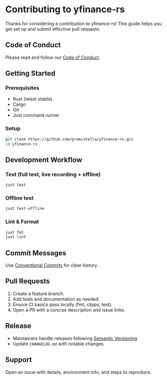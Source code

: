 # Contributing to yfinance-rs

Thanks for considering a contribution to yfinance-rs! This guide helps you get set up and submit effective pull requests.

## Code of Conduct

Please read and follow our [Code of Conduct](CODE_OF_CONDUCT.md).

## Getting Started

### Prerequisites

- Rust (latest stable)
- Cargo
- Git
- Just command runner

### Setup

```bash
git clone https://github.com/gramistella/yfinance-rs.git
cd yfinance-rs
```

## Development Workflow

### Test (full test, live recording + offline)

```bash
just test
```

### Offline test

```bash
just test-offline
```

### Lint & Format

```bash
just fmt
just lint
```

## Commit Messages

Use [Conventional Commits](https://www.conventionalcommits.org/) for clear history.

## Pull Requests

1. Create a feature branch.
2. Add tests and documentation as needed.
3. Ensure CI basics pass locally (fmt, clippy, test).
4. Open a PR with a concise description and issue links.

## Release

- Maintainers handle releases following [Semantic Versioning](https://semver.org/).
- Update `CHANGELOG.md` with notable changes.

## Support

Open an issue with details, environment info, and steps to reproduce.
